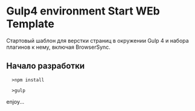 # Gulp4 environment Start WEb Template

Стартовый шаблон для верстки страниц в окружении Gulp 4 и набора плагинов к нему, включая BrowserSync.

## Начало разработки

```
  >npm install
```
```  
  >gulp
```

enjoy...
